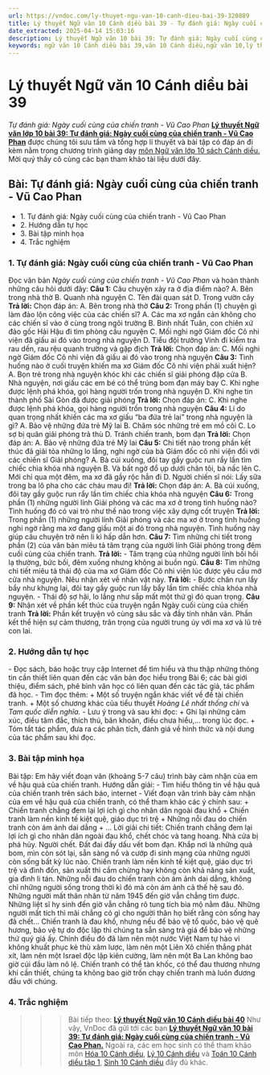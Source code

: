 ```yaml
---
url: https://vndoc.com/ly-thuyet-ngu-van-10-canh-dieu-bai-39-320889
title: Lý thuyết Ngữ văn 10 Cánh diều bài 39 - Tự đánh giá: Ngày cuối cùng của chiến tranh - Vũ Cao Phan - VnDoc.com
date_extracted: 2025-04-14 15:03:16
description: Lý thuyết Ngữ văn 10 bài 39: Tự đánh giá: Ngày cuối cùng của chiến tranh - Vũ Cao Phan sách Cánh diều được VnDoc sưu tầm và giới thiệu  để tham khảo chuẩn bị cho bài giảng học kì mới sắp tới đây của mình.
keywords: ngữ văn 10 Cánh diều bài 39,văn 10 Cánh diều,ngữ văn 10,lý thuyết văn 10 Cánh diều bài 39,kiến thức trọng tâm môn ngữ văn 10,lý thuyết ngữ văn 10 CD,ngữ văn lớp 10,ôn tập lý thuyết văn lớp 10,lý thuyết môn ngữ văn 10,lý thuyết văn 10 CD,bài Tự đánh giá: Ngày cuối cùng của chiến tranh - Vũ Cao Phan,trắc nghiệm ngữ văn 10 CD
---
```


# Lý thuyết Ngữ văn 10 Cánh diều bài 39
 _Tự đánh giá: Ngày cuối cùng của chiến tranh - Vũ Cao Phan_
**[Lý thuyết Ngữ văn lớp 10 bài 39: Tự đánh giá: Ngày cuối cùng của chiến tranh - Vũ Cao Phan](<https://vndoc.com/ly-thuyet-ngu-van-10-canh-dieu-bai-39-320889>)** được chúng tôi sưu tầm và tổng hợp lí thuyết và bài tập có đáp án đi kèm nằm trong chương trình giảng dạy [môn Ngữ văn lớp 10 sách Cánh diều. ](<https://vndoc.com/ngu-van-10-canh-dieu-tap1>)Mời quý thầy cô cùng các bạn tham khảo tài liệu dưới đây.
## Bài: Tự đánh giá: Ngày cuối cùng của chiến tranh - Vũ Cao Phan
  * 1\. Tự đánh giá: Ngày cuối cùng của chiến tranh - Vũ Cao Phan
  * 2\. Hướng dẫn tự học
  * 3\. Bài tập minh họa
  * 4\. Trắc nghiệm

### 1\. Tự đánh giá: Ngày cuối cùng của chiến tranh - Vũ Cao Phan
Đọc văn bản _Ngày cuối cùng của chiến tranh - Vũ Cao Phan_ và hoàn thành những câu hỏi dưới đây:
**Câu 1:** Câu chuyện xảy ra ở địa điểm nào?
A. Bên trong nhà thờ
B. Quanh nhà nguyện
C. Tên đài quan sát
D. Trong vườn cây
**Trả lời:**
Chọn đáp án: A. Bên trong nhà thờ
**Câu 2:** Trong phần \(1\) chuyện gì làm đảo lộn công việc của các chiến sĩ?
A. Các ma xơ ngắn cản không cho các chiến sĩ vào ở cùng trong ngôi trường
B. Binh nhất Tuân, con chiên xứ đảo gốc Hải Hậu đi tìm phòng cầu nguyện
C. Mối nghi ngờ Giám đốc Cô nhi viện đã giấu ai đó vào trong nhà nguyện
D. Tiểu đội trưởng Vinh đi kiểm tra rau dền, rau rệu quanh trường và gặp địch
**Trả lời:**
Chọn đáp án: C. Mối nghi ngờ Giám đốc Cô nhi viện đã giấu ai đó vào trong nhà nguyện
**Câu 3:** Tình huống nào ở cuối truyện khiến ma xơ Giám đốc Cô nhi viện phải xuất hiện?
A. Bọn trẻ trong nhà nguyện khóc khi các chiến sĩ giải phóng đập cửa
B. Nhà nguyện, nơi giấu các em bé có thể trúng bom đạn máy bay
C. Khi nghe được lệnh phá khóa, gọi hàng người trốn trong nhà nguyện
D. Khi nghe tin thành phố Sài Gòn đã được giải phóng
**Trả lời:**
Chọn đáp án: C. Khi nghe được lệnh phá khóa, gọi hàng người trốn trong nhà nguyện
**Câu 4:** Lí do quan trọng nhất khiến các ma xơ giấu “ba đứa trẻ lai” trong nhà nguyện là gì?
A. Bảo vệ những đứa trẻ Mỹ lai
B. Chăm sóc những trẻ em mồ côi
C. Lo sợ bị quân giải phóng trả thù
D. Tránh chiến tranh, bom đạn
**Trả lời:**
Chọn đáp án: A. Bảo vệ những đứa trẻ Mỹ lai
**Câu 5:** Chi tiết nào trong phần kết thúc đã giải tỏa những lo lắng, nghi ngờ của bà Giám đốc cô nhi viện đối với các chiến sĩ Giải phóng?
A. Bà cúi xuống, đôi tay gầy guộc run rẩy lần tìm chiếc chìa khóa nhà nguyện
B. Và bất ngờ đổ ụp dưới chân tôi, bà nấc lên
C. Mới chỉ qua một đêm, ma xơ đã gầy rộc hẳn đi
D. Người chiến sĩ nói: Lấy sữa trong ba lô pha cho các cháu mau đi\!
**Trả lời:**
Chọn đáp án: A. Bà cúi xuống, đôi tay gầy guộc run rẩy lần tìm chiếc chìa khóa nhà nguyện
**Câu 6:** Trong phần \(1\) những người lính Giải phóng và các ma xơ ở trong tình huống nào? Tình huống đó có vai trò như thế nào trong việc xây dựng cốt truyện
**Trả lời:**
Trong phần \(1\) những người lính Giải phóng và các ma xơ ở trong tình huống nghi ngờ rằng ma xơ đang giấu một ai đó trong nhà nguyện. Tình huống này giúp câu chuyện trở nên li kì hấp dẫn hơn.
**Câu 7:** Tìm những chi tiết trong phần \(2\) của văn bản miêu tả tâm trạng của người lính Giải phóng trong đêm cuối cùng của chiến tranh.
**Trả lời:**
\- Tâm trạng của những người lính bồi hồi lạ thường, bức bối, đêm xuống nhưng không ai buồn ngủ.
**Câu 8:** Tìm những chi tiết miêu tả thái độ của ma xơ Giám đốc Cô nhi viện lúc được yêu cầu mở cửa nhà nguyện. Nêu nhận xét về nhân vật này.
**Trả lời:**
\- Bước chân run lẩy bẩy như khựng lại, đôi tay gầy guộc run lẩy bẩy lần tìm chiếc chìa khóa nhà nguyện.
\- Thái độ sợ hãi, lo lắng như sắp mất một thứ gì đó quan trọng.
**Câu 9:** Nhận xét về phần kết thúc của truyện ngắn Ngày cuối cùng của chiến tranh
**Trả lời:**
Phần kết truyện vô cùng sâu sắc và đầy tính nhân văn. Phần kết thể hiện sự cảm thương, trân trọng của người trung úy với ma xơ và lũ trẻ con lai.
### 2\. Hướng dẫn tự học
\- Đọc  sách, báo hoặc truy cập Internet để tìm hiểu và thu thập những thông tin cần thiết liên quan đến các văn bản đọc hiểu trong Bài 6; các bài giới thiệu, điểm sách, phê bình văn học có liên quan đến các tác giả, tác phẩm đã học.
\- Tìm đọc thêm:
\+ Một số truyện ngắn khác viết về đề tài chiến tranh.
\+ Một số chương khác của tiểu thuyết _Hoàng Lê nhất thống chí_ và _Tam quốc diễn nghĩa._
\- Lưu ý trong và sau khi đọc:
\+ Ghi lại những cảm xúc, điều tâm đắc, thích thú, băn khoăn, điều chưa hiểu,... trong lúc đọc.
\+ Tóm tắt tác phẩm, đưa ra các phân tích, đánh giá về hình thức và nội dung của tác phẩm sau khi đọc.
### 3\. Bài tập minh họa
Bài tập: Em hãy viết đoạn văn \(khoảng 5-7 câu\) trình bày cảm nhận của em về hậu quả của chiến tranh.
Hướng dẫn giải:
\- Tìm hiểu thông tin về hậu quả của chiến tranh trên sách báo, internet
\- Viết đoạn văn trình bày cảm nhận của em về hậu quả của chiến tranh, có thể tham khảo các ý chính sau:
\+ Chiến tranh chẳng đem lại lợi ích gì cho nhân dân ngoài đau khổ
\+ Chiến tranh làm nền kinh tế kiệt quệ, giáo dục trì trệ
\+ Những nỗi đau do chiến tranh còn ám ảnh dai dẳng
\+ ...
Lời giải chi tiết:
Chiến tranh chẳng đem lại lợi ích gì cho nhân dân ngoài đau khổ, chết chóc và tang hoang. Nhà cửa bị phá hủy. Người chết. Đất đai đầy dấu vết bom đạn. Khắp nơi là những quả bom, mìn còn sót lại, sẵn sàng nổ và cướp đi sinh mạng của những người còn sống bất kỳ lúc nào. Chiến tranh làm nền kinh tế kiệt quệ, giáo dục trì trệ và đình đốn, sản xuất thì cầm chừng hay không còn khả năng sản xuất, gia đình li tán. Những nỗi đau do chiến tranh còn ám ảnh dai dẳng, không chỉ những người sống trong thời kì đó mà còn ám ảnh cả thế hệ sau đó. Những người mất thân nhân từ năm 1945 đến giờ vẫn chẳng tìm được. Những liệt sĩ hy sinh đến giờ vẫn chẳng rõ tung tích bia mộ nằm đâu. Những người mất tích thì mãi chẳng có gì cho người thân họ biết rằng còn sống hay đã chết... Chiến tranh là đau khổ, nhưng nếu để bảo vệ tổ quốc, bảo vệ quê hương, bảo vệ tự do độc lập thì chúng ta sẵn sàng trả giá để bảo vệ những thứ quý giá ấy. Chính điều đó đã làm nên một nước Việt Nam tự hào vì không khuất phục kẻ thù xâm lược, làm nên một Liên Xô chiến thắng phát xít, làm nên một Israel độc lập kiên cường, làm nên một Ba Lan không bao giờ cúi đầu làm nô lệ. Chiến tranh có thể tàn khốc, có thể đau thương nhưng khi cần thiết, chúng ta không bao giờ trốn chạy chiến tranh mà luôn đương đầu với chúng.
### 4\. Trắc nghiệm
>>> Bài tiếp theo: [**Lý thuyết Ngữ văn 10 Cánh diều bài 40**](<https://vndoc.com/ly-thuyet-ngu-van-10-canh-dieu-bai-40-320897>)
Như vậy, VnDoc đã gửi tới các bạn **[Lý thuyết Ngữ văn 10 bài 39: Tự đánh giá: Ngày cuối cùng của chiến tranh - Vũ Cao Phan.](<https://vndoc.com/ly-thuyet-ngu-van-10-canh-dieu-bai-39-320889>)** Ngoài ra, các em học sinh có thể tham khảo môn [Hóa 10 Cánh diều](<https://vndoc.com/hoa-10-canh-dieu>), [Lý 10 Cánh diều](<https://vndoc.com/vat-ly-10-canh-dieu>) và [Toán 10 Cánh diều tập 1](<https://vndoc.com/toan-10-canh-dieu-tap1>), [Sinh 10 Cánh diều](<https://vndoc.com/sinh-hoc-10-canh-dieu>) đầy đủ khác.
